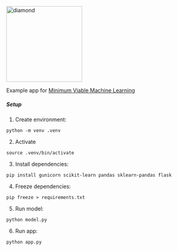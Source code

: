

<img src="/Users/max/Repos/diamond/static/diamond.jpg" alt="diamond" width=200 />



Example app for [Minimum Viable Machine Learning](https://github.com/maxhumber/katacoda-scenarios)



##### Setup

1. Create environment:

```
python -m venv .venv
```

2. Activate

```
source .venv/bin/activate
```

3. Install dependencies:

```
pip install gunicorn scikit-learn pandas sklearn-pandas flask
```

4. Freeze dependencies:

```
pip freeze > requirements.txt
```

5. Run model:

```
python model.py
```

6. Run app:

```
python app.py
```



